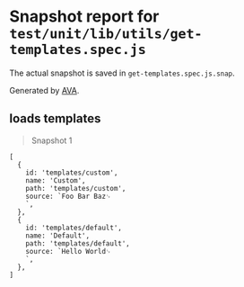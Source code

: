 # Snapshot report for `test/unit/lib/utils/get-templates.spec.js`

The actual snapshot is saved in `get-templates.spec.js.snap`.

Generated by [AVA](https://avajs.dev).

## loads templates

> Snapshot 1

    [
      {
        id: 'templates/custom',
        name: 'Custom',
        path: 'templates/custom',
        source: `Foo Bar Baz␊
        `,
      },
      {
        id: 'templates/default',
        name: 'Default',
        path: 'templates/default',
        source: `Hello World␊
        `,
      },
    ]
